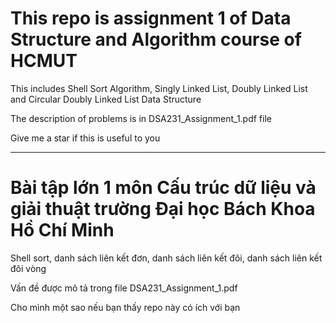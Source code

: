 # This repo is assignment 1 of Data Structure and Algorithm course of HCMUT
This includes Shell Sort Algorithm, Singly Linked List, Doubly Linked List and Circular Doubly Linked List Data Structure

The description of problems is in DSA231_Assignment_1.pdf file

Give me a star if this is useful to you
_______________________________________________________________
# Bài tập lớn 1 môn Cấu trúc dữ liệu và giải thuật trường Đại học Bách Khoa Hồ Chí Minh

Shell sort, danh sách liên kết đơn, danh sách liên kết đôi, danh sách liên kết đôi vòng

Vấn đề được mô tả trong file DSA231_Assignment_1.pdf

Cho mình một sao nếu bạn thấy repo này có ích với bạn

